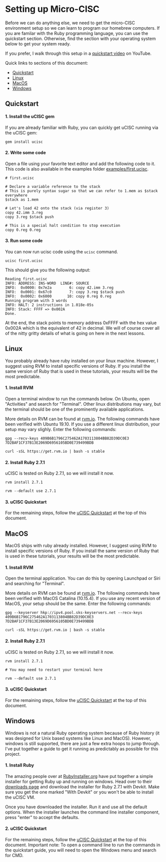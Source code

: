 # Setting up Micro-CISC

Before we can do anything else, we need to get the micro-CISC environment setup
so we can learn to program our homebrew computers. If you are familar with the
Ruby programming language, you can use the quickstart section. Otherwise, find
the section with your operating system below to get your system ready.

If you prefer, I walk through this setup in a
[quickstart video](https://youtu.be/5GKWFKLbwDM) on YouTube.

Quick links to sections of this document:

* [Quickstart](#Quickstart)
* [Linux](#Linux)
* [MacOS](#MacOS)
* [Windows](#Windows)

## Quickstart

#### 1. Install the uCISC gem

If you are already familiar with Ruby, you can quickly get uCISC running via the
uCISC gem:

```
gem install ucisc
```

#### 2. Write some code

Open a file using your favorite text editor and add the following code to it.
This code is also available in the examples folder
[examples/first.ucisc](examples/first.ucisc).

```
# first.ucisc

# Declare a variable reference to the stack
# This is purely syntax sugar so that we can refer to 1.mem as $stack everywhere
$stack as 1.mem

# Let's load 42 onto the stack (via register 3)
copy 42.imm 3.reg
copy 3.reg $stack push

# This is a special halt condition to stop execution
copy 0.reg 0.reg
```

#### 3. Run some code

You can now run ucisc code using the `ucisc` command.

```
ucisc first.ucisc
```

This should give you the following output:

```
Reading first.ucisc
INFO: ADDRESS: INS-WORD  LINE#: SOURCE
INFO:  0x0000: 0x7e2a        6: copy 42.imm 3.reg
INFO:  0x0001: 0x67c0        7: copy 3.reg $stack push
INFO:  0x0002: 0x6000       10: copy 0.reg 0.reg
Running program with 3 words
INFO: HALT: 2 instructions in 1.018e-05s
INFO: Stack: FFFF => 0x002A 
Done.
```

At the end, the stack points to memory address 0xFFFF with the hex value 0x002A
which is the equivalent of 42 in decimal. We will of course cover all of the
nitty gritty details of what is going on here in the next lessons.

## Linux

You probably already have ruby installed on your linux machine. However, I
suggest using RVM to install specific versions of Ruby. If you install the same
version of Ruby that is used in these tutorials, your results will be the most
predictable.

#### 1. Install RVM

Open a terminal window to run the commands below. On Ubuntu, open "Activities"
and search for "Terminal". Other linux distributions may vary, but the terminal
should be one of the prominently available applications.

More details on RVM can be found at [rvm.io](https://rvm.io/). The following
commands have been verified with Ubuntu 19.10. If you use a different linux
distribution, your setup may vary slighly. Enter the following commands:

```
gpg --recv-keys 409B6B1796C275462A1703113804BB82D39DC0E3 7D2BAF1CF37B13E2069D6956105BD0E739499BDB

curl -sSL https://get.rvm.io | bash -s stable
```

#### 2. Install Ruby 2.7.1

uCISC is tested on Ruby 2.7.1, so we will install it now.

```
rvm install 2.7.1

rvm --default use 2.7.1
```

#### 3. uCISC Quickstart

For the remaining steps, follow the [uCISC Quickstart](#Quickstart) at the top
of this document.

## MacOS

MacOS ships with ruby already installed. However, I suggest using RVM to install
specific versions of Ruby. If you install the same version of Ruby that is used
in these tutorials, your results will be the most predictable.

#### 1. Install RVM

Open the terminal application. You can do this by opening Launchpad or Siri and
searching for "Terminal".

More details on RVM can be found at [rvm.io](https://rvm.io/). The following
commands have been verified with MacOS Catalina (10.15.4). If you use any recent
version of MacOS, your setup should be the same. Enter the following commands:

```
gpg --keyserver hkp://ipv4.pool.sks-keyservers.net --recv-keys 409B6B1796C275462A1703113804BB82D39DC0E3 7D2BAF1CF37B13E2069D6956105BD0E739499BDB

curl -sSL https://get.rvm.io | bash -s stable
```

#### 2. Install Ruby 2.7.1

uCISC is tested on Ruby 2.7.1, so we will install it now.

```
rvm install 2.7.1

# You may need to restart your terminal here

rvm --default use 2.7.1
```

#### 3. uCISC Quickstart

For the remaining steps, follow the [uCISC Quickstart](#Quickstart) at the top
of this document.

## Windows

Windows is not a natural Ruby operating system because of Ruby history (it was
designed for Unix based systems like Linux and MacOS). However, windows is
still supported, there are just a few extra hoops to jump through. I've put
together a guide to get it running as predictably as possible for this project.

#### 1. Install Ruby

The amazing people over at [RubyInstaller.org](https://rubyinstaller.org/) have
put together a simple installer for getting Ruby up and running on windows. Head
over to their [downloads page](https://rubyinstaller.org/downloads/) and
download the installer for Ruby 2.7.1 with Devkit. Make sure you get the one
marked "With Devkit" or you won't be able to install the uCISC VM.

Once you have downloaded the installer. Run it and use all the default options.
When the installer launches the command line installer component, press "enter"
to accept the defaults.

#### 2. uCISC Quickstart

For the remaining steps, follow the [uCISC Quickstart](#Quickstart) at the top
of this document. Important note: To open a command line to run the commands in
the quickstart guide, you will need to open the Windows menu and search for CMD.
